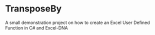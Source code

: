 # TransposeBy
A small demonstration project on how to create an Excel User Defined Function in C# and Excel-DNA
